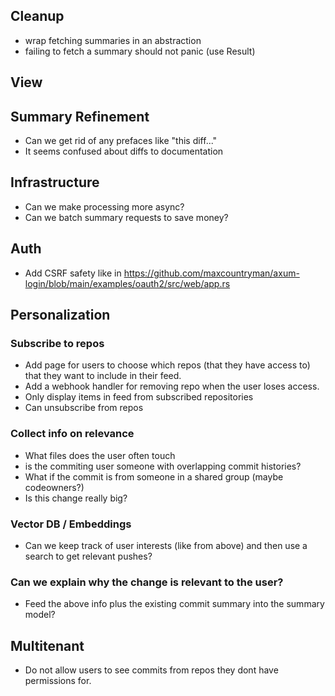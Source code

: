 ## Cleanup

- wrap fetching summaries in an abstraction
- failing to fetch a summary should not panic (use Result)

## View

## Summary Refinement

- Can we get rid of any prefaces like "this diff..."
- It seems confused about diffs to documentation

## Infrastructure

- Can we make processing more async?
- Can we batch summary requests to save money?

## Auth

- Add CSRF safety like in https://github.com/maxcountryman/axum-login/blob/main/examples/oauth2/src/web/app.rs

## Personalization

### Subscribe to repos
- Add page for users to choose which repos (that they have access to) that they want to include in their feed.
- Add a webhook handler for removing repo when the user loses access.
- Only display items in feed from subscribed repositories
- Can unsubscribe from repos

### Collect info on relevance
- What files does the user often touch
- is the commiting user someone with overlapping commit histories?
- What if the commit is from someone in a shared group (maybe codeowners?)
- Is this change really big?

### Vector DB / Embeddings
- Can we keep track of user interests (like from above) and then use a search to get relevant pushes?

### Can we explain why the change is relevant to the user?
- Feed the above info plus the existing commit summary into the summary model?

## Multitenant

- Do not allow users to see commits from repos they dont have permissions for.
